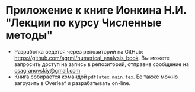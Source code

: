 # Приложение к книге Ионкина Н.И. "Лекции по курсу Численные методы"

* Разработка ведется через репозиторий на GitHub: https://github.com/agrml/numerical_analysis_book. Вы можете запросить доступ на запись в репозиторий, отправив сообщение на csagranovskiy@gmail.com
* Книга собирается командой `pdflatex main.tex`. Ее также можно загрузить в Overleaf и разрабатывать on-line.
